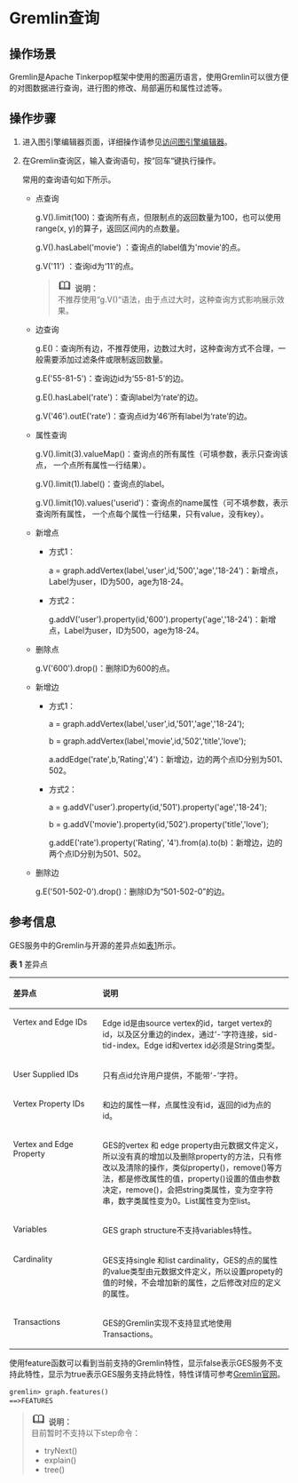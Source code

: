 # Gremlin查询<a name="ges_01_0024"></a>

## 操作场景<a name="section28251916185816"></a>

Gremlin是Apache Tinkerpop框架中使用的图遍历语言，使用Gremlin可以很方便的对图数据进行查询，进行图的修改、局部遍历和属性过滤等。

## 操作步骤<a name="section1059722175917"></a>

1.  进入图引擎编辑器页面，详细操作请参见[访问图引擎编辑器](访问图引擎编辑器.md)。
2.  在Gremlin查询区，输入查询语句，按“回车“键执行操作。

    常用的查询语句如下所示。

    -   点查询

        g.V\(\).limit\(100\)：查询所有点，但限制点的返回数量为100，也可以使用range\(x, y\)的算子，返回区间内的点数量。

        g.V\(\).hasLabel\('movie'\) ：查询点的label值为'movie'的点。

        g.V\('11'\) ：查询id为‘11’的点。

        >![](public_sys-resources/icon-note.gif) **说明：**   
        >不推荐使用“g.V\(\)“语法，由于点过大时，这种查询方式影响展示效果。  

    -   边查询

        g.E\(\)：查询所有边，不推荐使用，边数过大时，这种查询方式不合理，一般需要添加过滤条件或限制返回数量。

        g.E\('55-81-5'\)：查询边id为‘55-81-5’的边。

        g.E\(\).hasLabel\('rate'\)：查询label为‘rate’的边。

        g.V\('46'\).outE\('rate'\)：查询点id为‘46’所有label为‘rate’的边。

    -   属性查询

        g.V\(\).limit\(3\).valueMap\(\)：查询点的所有属性（可填参数，表示只查询该点， 一个点所有属性一行结果）。

        g.V\(\).limit\(1\).label\(\)：查询点的label。

        g.V\(\).limit\(10\).values\('userid'\)：查询点的name属性（可不填参数，表示查询所有属性， 一个点每个属性一行结果，只有value，没有key）。

    -   新增点
        -   方式1：

            a = graph.addVertex\(label,'user',id,'500','age','18-24'\)：新增点，Label为user，ID为500，age为18-24。

        -   方式2：

            g.addV\('user'\).property\(id,'600'\).property\('age','18-24'\)：新增点，Label为user，ID为500，age为18-24。


    -   删除点

        g.V\('600'\).drop\(\)：删除ID为600的点。

    -   新增边
        -   方式1：

            a = graph.addVertex\(label,'user',id,'501','age','18-24'\);

            b = graph.addVertex\(label,'movie',id,'502','title','love'\);

            a.addEdge\('rate',b,'Rating','4'\)：新增边，边的两个点ID分别为501、502。

        -   方式2：

            a = g.addV\('user'\).property\(id,'501'\).property\('age','18-24'\);

            b = g.addV\('movie'\).property\(id,'502'\).property\('title','love'\);

            g.addE\('rate'\).property\('Rating', '4'\).from\(a\).to\(b\)：新增边，边的两个点ID分别为501、502。


    -   删除边

        g.E\('501-502-0'\).drop\(\)：删除ID为“501-502-0”的边。



## 参考信息<a name="section782724155910"></a>

GES服务中的Gremlin与开源的差异点如[表1](#table144301911382)所示。

**表 1**  差异点

<a name="table144301911382"></a>
<table><thead align="left"><tr id="row1643118963812"><th class="cellrowborder" valign="top" width="32%" id="mcps1.2.3.1.1"><p id="p2043119917388"><a name="p2043119917388"></a><a name="p2043119917388"></a>差异点</p>
</th>
<th class="cellrowborder" valign="top" width="68%" id="mcps1.2.3.1.2"><p id="p19431593382"><a name="p19431593382"></a><a name="p19431593382"></a>说明</p>
</th>
</tr>
</thead>
<tbody><tr id="row104311392388"><td class="cellrowborder" valign="top" width="32%" headers="mcps1.2.3.1.1 "><p id="p043159173813"><a name="p043159173813"></a><a name="p043159173813"></a>Vertex and Edge IDs</p>
</td>
<td class="cellrowborder" valign="top" width="68%" headers="mcps1.2.3.1.2 "><p id="p194311499381"><a name="p194311499381"></a><a name="p194311499381"></a>Edge id是由source vertex的id，target vertex的id，以及区分重边的index，通过‘-’字符连接，sid-tid-index。Edge id和vertex id必须是String类型。</p>
</td>
</tr>
<tr id="row34311096389"><td class="cellrowborder" valign="top" width="32%" headers="mcps1.2.3.1.1 "><p id="p14313913812"><a name="p14313913812"></a><a name="p14313913812"></a>User Supplied IDs</p>
</td>
<td class="cellrowborder" valign="top" width="68%" headers="mcps1.2.3.1.2 "><p id="p3431897380"><a name="p3431897380"></a><a name="p3431897380"></a>只有点id允许用户提供，不能带‘-’字符。</p>
</td>
</tr>
<tr id="row043111953816"><td class="cellrowborder" valign="top" width="32%" headers="mcps1.2.3.1.1 "><p id="p1543115912387"><a name="p1543115912387"></a><a name="p1543115912387"></a>Vertex Property IDs</p>
</td>
<td class="cellrowborder" valign="top" width="68%" headers="mcps1.2.3.1.2 "><p id="p13431993389"><a name="p13431993389"></a><a name="p13431993389"></a>和边的属性一样，点属性没有id，返回的id为点的id。</p>
</td>
</tr>
<tr id="row4431893387"><td class="cellrowborder" valign="top" width="32%" headers="mcps1.2.3.1.1 "><p id="p343110912382"><a name="p343110912382"></a><a name="p343110912382"></a>Vertex and Edge Property</p>
</td>
<td class="cellrowborder" valign="top" width="68%" headers="mcps1.2.3.1.2 "><p id="p164311994382"><a name="p164311994382"></a><a name="p164311994382"></a>GES的vertex 和 edge property由元数据文件定义，所以没有真的增加以及删除property的方法，只有修改以及清除的操作，类似property()，remove()等方法，都是修改属性的值，property()设置的值由参数决定，remove()，会把string类属性，变为空字符串，数字类属性变为0。List属性变为空list。</p>
</td>
</tr>
<tr id="row18431209173819"><td class="cellrowborder" valign="top" width="32%" headers="mcps1.2.3.1.1 "><p id="p4431129183810"><a name="p4431129183810"></a><a name="p4431129183810"></a>Variables</p>
</td>
<td class="cellrowborder" valign="top" width="68%" headers="mcps1.2.3.1.2 "><p id="p1743119983811"><a name="p1743119983811"></a><a name="p1743119983811"></a>GES graph structure不支持variables特性。</p>
</td>
</tr>
<tr id="row4431196383"><td class="cellrowborder" valign="top" width="32%" headers="mcps1.2.3.1.1 "><p id="p143119919382"><a name="p143119919382"></a><a name="p143119919382"></a>Cardinality</p>
</td>
<td class="cellrowborder" valign="top" width="68%" headers="mcps1.2.3.1.2 "><p id="p14311793387"><a name="p14311793387"></a><a name="p14311793387"></a>GES支持single 和list cardinality，GES的点的属性的value类型由元数据文件定义，所以设置propety的值的时候，不会增加新的属性，之后修改对应的定义的属性。</p>
</td>
</tr>
<tr id="row44311899388"><td class="cellrowborder" valign="top" width="32%" headers="mcps1.2.3.1.1 "><p id="p16431797385"><a name="p16431797385"></a><a name="p16431797385"></a>Transactions</p>
</td>
<td class="cellrowborder" valign="top" width="68%" headers="mcps1.2.3.1.2 "><p id="p14313920385"><a name="p14313920385"></a><a name="p14313920385"></a>GES的Gremlin实现不支持显式地使用Transactions。</p>
</td>
</tr>
</tbody>
</table>

使用feature函数可以看到当前支持的Gremlin特性，显示false表示GES服务不支持此特性，显示为true表示GES服务支持此特性，特性详情可参考[Gremlin官网](http://tinkerpop.apache.org/docs/current/reference/#_features)。

```
gremlin> graph.features()
==>FEATURES
```

>![](public_sys-resources/icon-note.gif) **说明：**   
>目前暂时不支持以下step命令：  
>-   tryNext\(\)  
>-   explain\(\)  
>-   tree\(\)  

